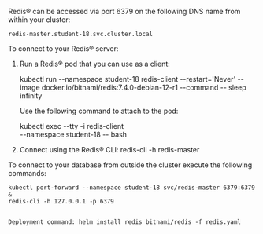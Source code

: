 Redis&reg; can be accessed via port 6379 on the following DNS name from within your cluster:

    redis-master.student-18.svc.cluster.local



To connect to your Redis&reg; server:

1. Run a Redis&reg; pod that you can use as a client:

   kubectl run --namespace student-18 redis-client --restart='Never'  --image docker.io/bitnami/redis:7.4.0-debian-12-r1 --command -- sleep infinity

   Use the following command to attach to the pod:

   kubectl exec --tty -i redis-client \
   --namespace student-18 -- bash

2. Connect using the Redis&reg; CLI:
   redis-cli -h redis-master

To connect to your database from outside the cluster execute the following commands:

    kubectl port-forward --namespace student-18 svc/redis-master 6379:6379 &
    redis-cli -h 127.0.0.1 -p 6379


    Deployment command: helm install redis bitnami/redis -f redis.yaml